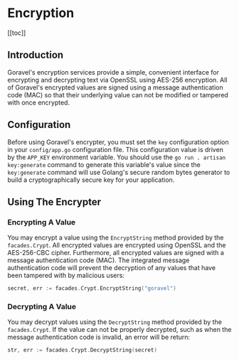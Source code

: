 # Encryption

[[toc]]

## Introduction

Goravel's encryption services provide a simple, convenient interface for encrypting and decrypting text via OpenSSL using AES-256 encryption. All of Goravel's encrypted values are signed using a message authentication code (MAC) so that their underlying value can not be modified or tampered with once encrypted.

## Configuration

Before using Goravel's encrypter, you must set the `key` configuration option in your `config/app.go` configuration file. This configuration value is driven by the `APP_KEY` environment variable. You should use the `go run . artisan key:generate` command to generate this variable's value since the `key:generate` command will use Golang's secure random bytes generator to build a cryptographically secure key for your application.

## Using The Encrypter

### Encrypting A Value

You may encrypt a value using the `EncryptString` method provided by the `facades.Crypt`. All encrypted values are encrypted using OpenSSL and the AES-256-CBC cipher. Furthermore, all encrypted values are signed with a message authentication code (MAC). The integrated message authentication code will prevent the decryption of any values that have been tampered with by malicious users:

```go
secret, err := facades.Crypt.EncryptString("goravel")
```

### Decrypting A Value

You may decrypt values using the `DecryptString` method provided by the `facades.Crypt`. If the value can not be properly decrypted, such as when the message authentication code is invalid, an error will be return:

```go
str, err := facades.Crypt.DecryptString(secret)
```
